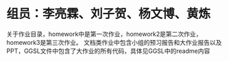 # 组员：李亮霖、刘子贺、杨文博、黄炼
关于作业目录，homework中是第一次作业，homework2是第二次作业，homework3是第三次作业。
文档类作业中包含小组的预习报告和大作业报告以及PPT，GGSL文件中包含了大作业的所有代码，具体见GGSL中的readme内容
